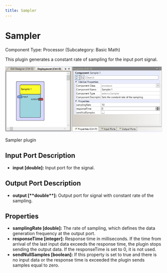 ```yaml
---
title: Sampler
---
```


# Sampler

Component Type: Processor (Subcategory: Basic Math)

This plugin generates a constant rate of sampling for the input port signal.

![Screenshot: Sampler plugin](./img/Sampler.jpg "Screenshot: Sampler plugin")

Sampler plugin

## Input Port Description

- **input \[double\]:** Input port for the signal.

## Output Port Description

- **output \[\*\***double\***\*\]:** Output port for signal with constant rate of the sampling.

## Properties

- **samplingRate \[double\]:** The rate of sampling, which defines the data generation frequency at the output port.
- **responseTime \[integer\]:** Response time in milliseconds. If the time from arrival of the last input data exceeds the response time, the plugin stops sending the output data. If the responseTime is set to 0, it is not used.
- **sendNullSamples \[boolean\]:** If this property is set to true and there is no input data or the response time is exceeded the plugin sends samples equal to zero.
